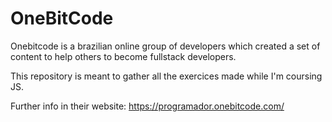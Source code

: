 # OneBitCode

Onebitcode is a brazilian online group of developers which created a set of content to help others to become fullstack developers.

This repository is meant to gather all the exercices made while I'm coursing JS.

Further info in their website: https://programador.onebitcode.com/
